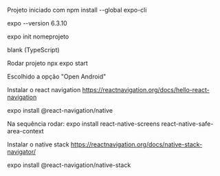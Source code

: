 Projeto iniciado com 
npm install --global expo-cli

expo --version
6.3.10

expo init nomeprojeto

blank (TypeScript)

Rodar projeto
npx expo start

Escolhido a opção "Open Android"

Instalar o react navigation
https://reactnavigation.org/docs/hello-react-navigation

expo install @react-navigation/native

Na sequência rodar:
expo install react-native-screens react-native-safe-area-context

Instalar o native stack
https://reactnavigation.org/docs/native-stack-navigator/

expo install @react-navigation/native-stack